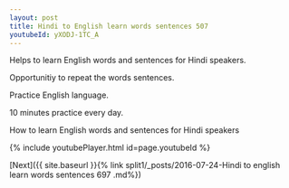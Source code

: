 ```yaml
---
layout: post
title: Hindi to English learn words sentences 507 
youtubeId: yXODJ-1TC_A
---
```

 
 
Helps to learn English words and sentences for Hindi speakers.

Opportunitiy to repeat the words sentences. 

Practice English language. 
 
10 minutes practice every day. 
 
How to learn English words and sentences for Hindi speakers 
 
{% include youtubePlayer.html id=page.youtubeId %}
 
 
[Next]({{ site.baseurl }}{% link  split1/_posts/2016-07-24-Hindi to english learn words sentences 697 .md%})
 
